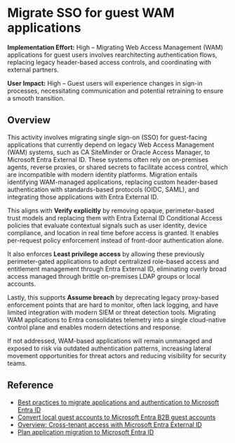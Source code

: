 #  Migrate SSO for guest WAM applications

**Implementation Effort:** High – Migrating Web Access Management (WAM) applications for guest users involves rearchitecting authentication flows, replacing legacy header-based access controls, and coordinating with external partners.

**User Impact:** High – Guest users will experience changes in sign-in processes, necessitating communication and potential retraining to ensure a smooth transition.

## Overview

This activity involves migrating single sign-on (SSO) for guest-facing applications that currently depend on legacy Web Access Management (WAM) systems, such as CA SiteMinder or Oracle Access Manager, to Microsoft Entra External ID. These systems often rely on on-premises agents, reverse proxies, or shared secrets to facilitate access control, which are incompatible with modern identity platforms. Migration entails identifying WAM-managed applications, replacing custom header-based authentication with standards-based protocols (OIDC, SAML), and integrating those applications with Entra External ID.

This aligns with **Verify explicitly** by removing opaque, perimeter-based trust models and replacing them with Entra External ID Conditional Access policies that evaluate contextual signals such as user identity, device compliance, and location in real time before access is granted. It enables per-request policy enforcement instead of front-door authentication alone.

It also enforces **Least privilege access** by allowing these previously perimeter-gated applications to adopt centralized role-based access and entitlement management through Entra External ID, eliminating overly broad access managed through brittle on-premises LDAP groups or local accounts.

Lastly, this supports **Assume breach** by deprecating legacy proxy-based enforcement points that are hard to monitor, often lack logging, and have limited integration with modern SIEM or threat detection tools. Migrating WAM applications to Entra consolidates telemetry into a single cloud-native control plane and enables modern detections and response.

If not addressed, WAM-based applications will remain unmanaged and exposed to risk via outdated authentication patterns, increasing lateral movement opportunities for threat actors and reducing visibility for security teams.

## Reference

* [Best practices to migrate applications and authentication to Microsoft Entra ID](https://learn.microsoft.com/entra/architecture/migration-best-practices)
* [Convert local guest accounts to Microsoft Entra B2B guest accounts](https://learn.microsoft.com/entra/architecture/10-secure-local-guest)
* [Overview: Cross-tenant access with Microsoft Entra External ID](https://learn.microsoft.com/entra/external-id/cross-tenant-access-overview)
* [Plan application migration to Microsoft Entra ID](https://learn.microsoft.com/entra/identity/enterprise-apps/migrate-adfs-apps-phases-overview)
